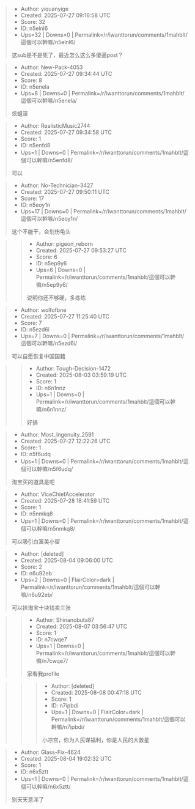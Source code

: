 > - Author: yiquanyige
> - Created: 2025-07-27 09:16:58 UTC
> - Score: 32
> - ID: n5elnl6
> - Ups=32 | Downs=0 | Permalink=/r/iwanttorun/comments/1mahblt/這個可以幹嘛/n5elnl6/
>
> 这sub是不是死了，最近怎么这么多傻逼post？

> - Author: New-Pack-4053
> - Created: 2025-07-27 09:34:44 UTC
> - Score: 8
> - ID: n5enela
> - Ups=8 | Downs=0 | Permalink=/r/iwanttorun/comments/1mahblt/這個可以幹嘛/n5enela/
>
> 炫蛆滚

> - Author: RealisticMusic2744
> - Created: 2025-07-27 09:34:58 UTC
> - Score: 1
> - ID: n5enfd8
> - Ups=1 | Downs=0 | Permalink=/r/iwanttorun/comments/1mahblt/這個可以幹嘛/n5enfd8/
>
> 可以

> - Author: No-Technician-3427
> - Created: 2025-07-27 09:50:11 UTC
> - Score: 17
> - ID: n5eoy1n
> - Ups=17 | Downs=0 | Permalink=/r/iwanttorun/comments/1mahblt/這個可以幹嘛/n5eoy1n/
>
> 这个不能干，会划伤龟头

>> - Author: pigeon_reborn
>> - Created: 2025-07-27 09:53:27 UTC
>> - Score: 6
>> - ID: n5ep9y6
>> - Ups=6 | Downs=0 | Permalink=/r/iwanttorun/comments/1mahblt/這個可以幹嘛/n5ep9y6/
>>
>> 说明你还不够硬，多练练

> - Author: wolfofbne
> - Created: 2025-07-27 11:25:40 UTC
> - Score: 7
> - ID: n5ezd6i
> - Ups=7 | Downs=0 | Permalink=/r/iwanttorun/comments/1mahblt/這個可以幹嘛/n5ezd6i/
>
> 可以自愿恢复中国国籍

>> - Author: Tough-Decision-1472
>> - Created: 2025-08-03 03:59:19 UTC
>> - Score: 1
>> - ID: n6n1nnz
>> - Ups=1 | Downs=0 | Permalink=/r/iwanttorun/comments/1mahblt/這個可以幹嘛/n6n1nnz/
>>
>> 好損

> - Author: Most_Ingenuity_2591
> - Created: 2025-07-27 12:22:26 UTC
> - Score: 1
> - ID: n5f6udq
> - Ups=1 | Downs=0 | Permalink=/r/iwanttorun/comments/1mahblt/這個可以幹嘛/n5f6udq/
>
> 淘宝买的道具是吧

> - Author: ViceChiefAccelerator
> - Created: 2025-07-28 18:41:59 UTC
> - Score: 1
> - ID: n5nmkq8
> - Ups=1 | Downs=0 | Permalink=/r/iwanttorun/comments/1mahblt/這個可以幹嘛/n5nmkq8/
>
> 可以吸引白富美小留

> - Author: [deleted]
> - Created: 2025-08-04 09:06:00 UTC
> - Score: 2
> - ID: n6u92eb
> - Ups=2 | Downs=0 | FlairColor=dark | Permalink=/r/iwanttorun/comments/1mahblt/這個可以幹嘛/n6u92eb/
>
> 可以挂淘宝十块钱卖三张

>> - Author: Shinanobuta87
>> - Created: 2025-08-07 03:56:47 UTC
>> - Score: 1
>> - ID: n7cwqe7
>> - Ups=1 | Downs=0 | Permalink=/r/iwanttorun/comments/1mahblt/這個可以幹嘛/n7cwqe7/
>>
>> 家看我profile

>>> - Author: [deleted]
>>> - Created: 2025-08-08 00:47:18 UTC
>>> - Score: 1
>>> - ID: n7ipbdi
>>> - Ups=1 | Downs=0 | FlairColor=dark | Permalink=/r/iwanttorun/comments/1mahblt/這個可以幹嘛/n7ipbdi/
>>>
>>> 小凉宫，你为人民谋福利，你是人民的大救星

> - Author: Glass-Fix-4624
> - Created: 2025-08-04 19:02:32 UTC
> - Score: 1
> - ID: n6x5ztt
> - Ups=1 | Downs=0 | Permalink=/r/iwanttorun/comments/1mahblt/這個可以幹嘛/n6x5ztt/
>
> 别天天意淫了
